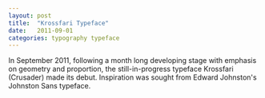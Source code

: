 ```yaml
---
layout: post
title:  "Krossfari Typeface"
date:   2011-09-01
categories: typography typeface
---
```


In September 2011, following a month long developing stage with emphasis on geometry and proportion, the still-in-progress typeface Krossfari (Crusader) made its debut. Inspiration was sought from Edward Johnston's Johnston Sans typeface.

<img src="https://dl.dropboxusercontent.com/s/4a8bc6gcuqcgo79/piece-krossfari-cover.jpg?dl=0" alt="">

<img src="https://dl.dropboxusercontent.com/s/k2nfa8utul4mi96/piece-krossfari-detail1.jpg?dl=0" alt="">